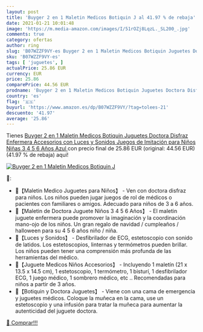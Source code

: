 ```yaml
---
layout: post
title: 'Buyger 2 en 1 Maletin Medicos Botiquin J al 41.97 % de rebaja'
date: 2021-01-21 10:01:48
image: 'https://m.media-amazon.com/images/I/51rOZj8LqzL._SL200_.jpg'
comments: true
category: ofertas
author: ring
slug: 'B07WZZF9VY-es Buyger 2 en 1 Maletin Medicos Botiquin Juguetes Doctora...'
sku: 'B07WZZF9VY-es'
tags: [ 'juguetes', ]
actualPrice: 25.86 EUR
currency: EUR
price: 25.86
comparePrice: 44.56 EUR
prodname: 'Buyger 2 en 1 Maletin Medicos Botiquin Juguetes Doctora Disfraz Enfermera Accesorios con Luces y Sonidos Juegos de Imitación para Niños Niñas 3 4 5 6 Años  Azul '
country: 'es'
flag: '🇪🇸'
buyurl: 'https://www.amazon.es/dp/B07WZZF9VY/?tag=tolees-21'
descuento: '41.97'
average: '25.86'
---
```


Tienes [Buyger 2 en 1 Maletin Medicos Botiquin Juguetes Doctora Disfraz Enfermera Accesorios con Luces y Sonidos Juegos de Imitación para Niños Niñas 3 4 5 6 Años  Azul ](https://www.amazon.es/dp/B07WZZF9VY/?tag=tolees-21) con precio final de  25.86 EUR (original: 44.56 EUR) (41.97 %  de rebaja) aqui!

[![Buyger 2 en 1 Maletin Medicos Botiquin J](https://m.media-amazon.com/images/I/51rOZj8LqzL._SL200_.jpg)](https://www.amazon.es/dp/B07WZZF9VY/?tag=tolees-21)

🔎:

- 📍【Maletin Medico Juguetes para Niños】 - Ven con doctora disfraz para niños. Los niños pueden jugar juegos de rol de médicos o pacientes con familiares o amigos. Adecuado para niños de 3 a 6 años.
- 📍【Maletin de Doctora Juguete Niños 3 4 5 6 Años】 - El maletin juguete enfermera puede promover la imaginación y la coordinación mano-ojo de los niños. Un gran regalo de navidad / cumpleaños / halloween para su 4 5 6 años niño / niña.
- 📍【Luces y Sonidos】 - Desfibrilador de ECG, estetoscopio con sonido de latidos. Los estetoscopios, linternas y termómetros pueden brillar. Los niños pueden tener una comprensión más profunda de las herramientas del médico.
- 📍【Juguete Medicos Niños Accesorios】 - Incluyendo 1 maletín (21 x 13.5 x 14.5 cm), 1 estetoscopio, 1 termómetro, 1 bisturí, 1 desfibrilador ECG, 1 juego médico, 1 sombrero médico, etc .. Recomendadas para niños a partir de 3 años.
- 📍【Botiquin y Doctora Juguetes】 - Viene con una cama de emergencia y juguetes médicos. Coloque la muñeca en la cama, use un estetoscopio y una infusión para tratar la muñeca para aumentar la autenticidad del juguete doctora.

[🛒 Comprar!!!](https://www.amazon.es/dp/B07WZZF9VY/?tag=tolees-21)
